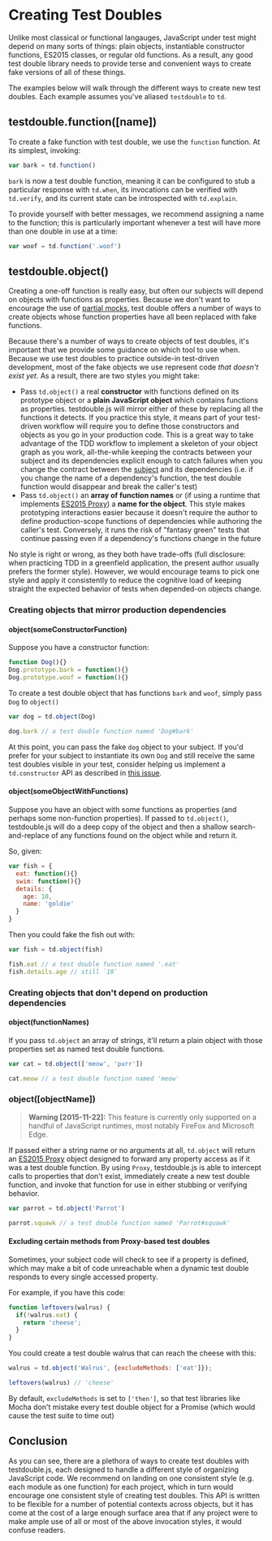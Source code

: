 # Creating Test Doubles

Unlike most classical or functional langauges, JavaScript under test might depend on many sorts of things: plain objects, instantiable constructor functions, ES2015 classes, or regular old functions. As a result, any good test double library needs to provide terse and convenient ways to create fake versions of all of these things.

The examples below will walk through the different ways to create new test doubles. Each example assumes you've aliased `testdouble` to `td`.

## testdouble.function([name])

To create a fake function with test double, we use the `function` function. At its simplest, invoking:

``` javascript
var bark = td.function()
```

`bark` is now a test double function, meaning it can be configured to stub a particular response with `td.when`, its invocations can be verified with `td.verify`, and its current state can be introspected with `td.explain`.

To provide yourself with better messages, we recommend assigning a name to the function; this is particularly important whenever a test will have more than one double in use at a time:

``` javascript
var woof = td.function('.woof')
```

## testdouble.object()

Creating a one-off function is really easy, but often our subjects will depend on objects with functions as properties. Because we don't want to encourage the use of [partial mocks](https://github.com/testdouble/contributing-tests/wiki/Partial-Mock),  test double offers a number of ways to create objects whose function properties have all been replaced with fake functions.

Because there's a number of ways to create objects of test doubles, it's important that we provide some guidance on which tool to use when. Because we use test doubles to practice outside-in test-driven development, most of the fake objects we use represent code *that doesn't exist yet*. As a result, there are two styles you might take:

* Pass `td.object()` a real **constructor** with functions defined on its prototype object or a **plain JavaScript object** which contains functions as properties. testdouble.js will mirror either of these by replacing all the functions it detects. If you practice this style, it means part of your test-driven workflow will require you to define those constructors and objects as you go in your production code. This is a great way to take advantage of the TDD workflow to implement a skeleton of your object graph as you work, all-the-while keeping the contracts between your subject and its dependencies explicit enough to catch failures when you change the contract between the [subject](https://github.com/testdouble/contributing-tests/wiki/Subject) and its dependencies (i.e. if you change the name of a dependency's function, the test double function would disappear and break the caller's test)
* Pass `td.object()` an **array of function names** or (if using a runtime that implements [ES2015 Proxy](https://developer.mozilla.org/en-US/docs/Web/JavaScript/Reference/Global_Objects/Proxy)) a **name for the object**. This style makes prototyping interactions easier because it doesn't require the author to define production-scope functions of dependencies while authoring the caller's test. Conversely, it runs the risk of "fantasy green" tests that continue passing even if a dependency's functions change in the future

No style is right or wrong, as they both have trade-offs (full disclosure: when practicing TDD in a greenfield application, the present author usually prefers the former style). However, we would encourage teams to pick one style and apply it consistently to reduce the cognitive load of keeping straight the expected behavior of tests when depended-on objects change.

### Creating objects that mirror production dependencies

#### object(someConstructorFunction)

Suppose you have a constructor function:

``` javascript
function Dog(){}
Dog.prototype.bark = function(){}
Dog.prototype.woof = function(){}
```

To create a test double object that has functions `bark` and `woof`, simply pass `Dog` to `object()`

``` javascript
var dog = td.object(Dog)

dog.bark // a test double function named 'Dog#bark'
```

At this point, you can pass the fake `dog` object to your subject. If you'd prefer for your subject to instantiate its own `Dog` and still receive the same test doubles visible in your test, consider helping us implement a `td.constructor` API as described in [this issue](https://github.com/testdouble/testdouble.js/issues/54).

#### object(someObjectWithFunctions)

Suppose you have an object with some functions as properties (and perhaps some non-function properties). If passed to `td.object()`, testdouble.js will do a deep copy of the object and then a shallow search-and-replace of any functions found on the object while and return it.

So, given:

``` javascript
var fish = {
  eat: function(){}
  swim: function(){}
  details: {
    age: 10,
    name: 'goldie'
  }
}
```

Then you could fake the fish out with:

``` javascript
var fish = td.object(fish)

fish.eat // a test double function named '.eat'
fish.details.age // still `10`
```

### Creating objects that don't depend on production dependencies

#### object(functionNames)

If you pass `td.object` an array of strings, it'll return a plain object with those properties set as named test double functions.

``` javascript
var cat = td.object(['meow', 'purr'])

cat.meow // a test double function named 'meow'
```

### object([objectName])

> **Warning [2015-11-22]:** This feature is currently only supported on a handful of JavaScript runtimes, most notably FireFox and Microsoft Edge.

If passed either a string name or no arguments at all, `td.object` will return an [ES2015 Proxy](https://developer.mozilla.org/en-US/docs/Web/JavaScript/Reference/Global_Objects/Proxy) object designed to forward any property access as if it was a test double function. By using `Proxy`, testdouble.js is able to intercept calls to properties that don't exist, immediately create a new test double function, and invoke that function for use in either stubbing or verifying behavior.

``` javascript
var parrot = td.object('Parrot')

parrot.squawk // a test double function named 'Parrot#squawk'
```

#### Excluding certain methods from Proxy-based test doubles

Sometimes, your subject code will check to see if a property is defined, which
may make a bit of code unreachable when a dynamic test double responds to every
single accessed property.

For example, if you have this code:

``` javascript
function leftovers(walrus) {
  if(!walrus.eat) {
    return 'cheese';
  }
}
```

You could create a test double walrus that can reach the cheese with this:

``` javascript
walrus = td.object('Walrus', {excludeMethods: ['eat']});

leftovers(walrus) // 'cheese'
```

By default, `excludeMethods` is set to `['then']`, so that test libraries like
Mocha don't mistake every test double object for a Promise (which would cause the
test suite to time out)

## Conclusion

As you can see, there are a plethora of ways to create test doubles with testdouble.js, each designed to handle a different style of organizing JavaScript code. We recommend on landing on one consistent style (e.g. each module as one function) for each project, which in turn would encourage one consistent style of creating test doubles. This API is written to be flexible for a number of potential contexts across objects, but it has come at the cost of a large enough surface area that if any project were to make ample use of all or most of the above invocation styles, it would confuse readers.

